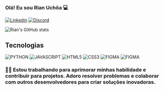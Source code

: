 ### Olá! Eu sou Rian Uchôa 💻

[![Linkedin](  https://img.shields.io/badge/LinkedIn-0077B5?style=for-the-badge&logo=linkedin&logoColor=white)](https://www.linkedin.com/in/rian-uchôa-6007b72aa/) 
[![Discord](  https://img.shields.io/badge/Discord-7289DA?style=for-the-badge&logo=discord&logoColor=white)](https://discord.gg/RXpvQMeE)

![Rian's GitHub stats](https://github-readme-stats.vercel.app/api?username=uchoacode&show_icons=true&theme=radical)

## Tecnologias

![PYTHON](  https://img.shields.io/badge/Python-14354C?style=for-the-badge&logo=python&logoColor=white) 
![JAVASCRIPT]( https://img.shields.io/badge/JavaScript-F7DF1E?style=for-the-badge&logo=javascript&logoColor=black)
![HTML5]( https://img.shields.io/badge/HTML5-E34F26?style=for-the-badge&logo=html5&logoColor=white) 
![CSS3]( https://img.shields.io/badge/CSS3-1572B6?style=for-the-badge&logo=css3&logoColor=white)  ![FIGMA]( https://img.shields.io/badge/Figma-F24E1E?style=for-the-badge&logo=figma&logoColor=white)
![FIGMA]( https://img.shields.io/badge/Figma-F24E1E?style=for-the-badge&logo=figma&logoColor=white)

### 👨‍💻 Estou trabalhando para aprimorar minhas habilidade e contribuir para projetos. Adoro resolver problemas e colaborar com outros desenvolvedores para criar soluções inovadoras.
